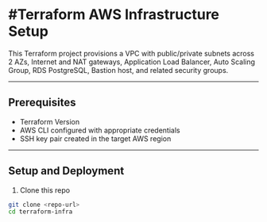 
# #Terraform AWS Infrastructure Setup

This Terraform project provisions a VPC with public/private subnets across 2 AZs, Internet and NAT gateways, Application Load Balancer, Auto Scaling Group, RDS PostgreSQL, Bastion host, and related security groups.

---

## Prerequisites

- Terraform Version
- AWS CLI configured with appropriate credentials
- SSH key pair created in the target AWS region

---

## Setup and Deployment

1. Clone this repo

```bash
git clone <repo-url>
cd terraform-infra
